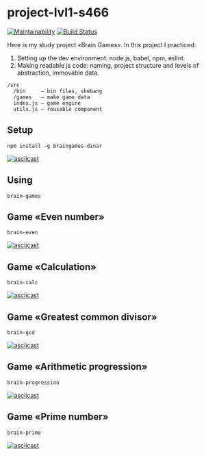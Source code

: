# project-lvl1-s466

[![Maintainability](https://api.codeclimate.com/v1/badges/453f936e6d02a97875ef/maintainability)](https://codeclimate.com/github/dinarname/project-lvl1-s466/maintainability) [![Build Status](https://travis-ci.org/dinarname/project-lvl1-s466.svg?branch=master)](https://travis-ci.org/dinarname/project-lvl1-s466)


Here is my study project «Brain Games». In this project I practiced:
1. Setting up the dev environment: node.js, babel, npm, eslint.
2. Making readable js code: naming, project structure and levels of abstraction, immovable data.

```
/src
  /bin     – bin files, shebang
  /games   – make game data
  index.js – game engine
  utils.js – reusable component
```

## Setup
```npm install -g braingames-dinar```

[![asciicast](https://asciinema.org/a/d5meWsENpVckuQKXnmkD2PmEe.svg)](https://asciinema.org/a/d5meWsENpVckuQKXnmkD2PmEe)

## Using
```brain-games```

## Game «Even number»
```brain-even```

[![asciicast](https://asciinema.org/a/vz3Hvm63QR5dKbQEJfjKQjdcq.svg)](https://asciinema.org/a/vz3Hvm63QR5dKbQEJfjKQjdcq)

## Game «Calculation»
```brain-calc```

[![asciicast](https://asciinema.org/a/EkQz5y5wHMHzBtWQWq5DZfvoi.svg)](https://asciinema.org/a/EkQz5y5wHMHzBtWQWq5DZfvoi)

## Game «Greatest common divisor»
```brain-gcd```

[![asciicast](https://asciinema.org/a/wPekjXyKIrW3V7mJlTsu7WK5s.svg)](https://asciinema.org/a/wPekjXyKIrW3V7mJlTsu7WK5s)

## Game «Arithmetic progression»
```brain-progression```

[![asciicast](https://asciinema.org/a/plCHNnu3mCo3VjIU5w4cEUa7g.svg)](https://asciinema.org/a/plCHNnu3mCo3VjIU5w4cEUa7g)

## Game «Prime number»
```brain-prime```

[![asciicast](https://asciinema.org/a/696rtEU2Q6hoodtFpk2wV5uV6.svg)](https://asciinema.org/a/696rtEU2Q6hoodtFpk2wV5uV6)
